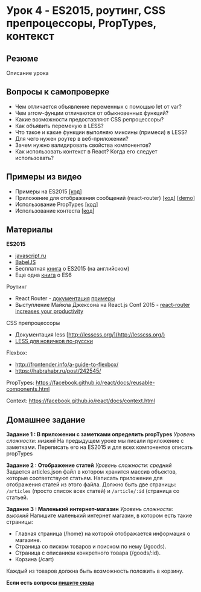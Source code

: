 # Урок 4 - ES2015, роутинг, CSS препроцессоры, PropTypes, контекст

## Резюме

Описание урока

## Вопросы к самопроверке

 - Чем отличается объявление переменных с помощью let от var?
 - Чем arrow-фунции отличаются от обыкновенных функций?
 - Какие возможности предоставляют CSS репроцессоры?
 - Как объявить переменую в LESS?
 - Что такое и какие функции выполняю миксины (примеси) в LESS?
 - Для чего нужен роутер в веб-приложении?
 - Зачем нужно валидировать свойства компонентов?
 - Как использовать контекст в React? Когда его следует использовать?

## Примеры из видео

 - Примеры на ES2015 [[код]](/04-routing-and-es6/01-es6)
 - Приложение для отображения сообщений (react-router) [[код]](/04-routing-and-es6/02-routing) [[demo]](/04-routing-and-es6/01-es6)
 - Использование PropTypes [[код]](/04-routing-and-es6/03-proptypes)
 - Использование контеста [[код]](/04-routing-and-es6/04-context)

## Материалы

**ES2015**

 - [javascript.ru](https://learn.javascript.ru/es-modern-usage)
 - [BabelJS](https://babeljs.io/docs/learn-es2015/)
 - Бесплатная [книга](http://exploringjs.com/) о ES2015 (на английском)
 - Еще одна [книга](https://github.com/getify/You-Dont-Know-JS/blob/master/es6%20&%20beyond/README.md#you-dont-know-js-es6--beyond) о ES6

Роутинг

 - React Router - [документация](https://github.com/rackt/react-router) [примеры](https://github.com/rackt/react-router/tree/master/examples)
 - Выступление Майкла Джексона на React.js Conf 2015 - [react-router increases your productivity](https://www.youtube.com/watch?v=XZfvW1a8Xac)

CSS препроцессоры

 - Документация less [http://lesscss.org/](http://lesscss.org/)
 - [LESS для новичков по-русски](https://www.gitbook.com/book/mrmlnc/less-guidebook-for-beginners/details)

Flexbox:

 - http://frontender.info/a-guide-to-flexbox/
 - https://habrahabr.ru/post/242545/

PropTypes: https://facebook.github.io/react/docs/reusable-components.html

Context: https://facebook.github.io/react/docs/context.html

## Домашнее задание

**Задание 1 : В приложении с заметками определить propTypes**
_Уровень сложности: низкий_
На предыдущем уроке мы писали приложение с заметками. Переписать его на ES2015 и для всех компонентов описать propTypes

**Задание 2 : Отображение статей**
_Уровень сложности: средний_
Задается articles.json файл в котором хранится массив объектов, которые соответствуют статьям. Написать приложение для отображения статей из этого файла. Должно быть две страницы: `/articles` (просто список всех статей) и `/article/:id` (страница со статьей.

**Задание 3 : Маленький интернет-магазин**
_Уровень сложности: высокий_
Напишите маленький интернет магазин, в котором есть такие страницы:

 - Главная страница (/home) на которой отображается информация о магазине.
 - Страница со писком товаров и поиском по нему (/goods).
 - Страница с описанием конкретного товара (/goods/:id).
 - Корзина (/cart)

Каждый из товаров должна быть возможность положить в корзину.

**Если есть вопросы [пишите сюда](https://github.com/krambertech/react-essential-course/issues/new)**
